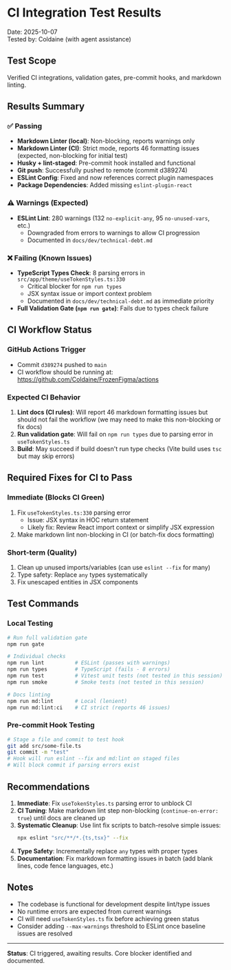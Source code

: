# CI Integration Test Results

Date: 2025-10-07  
Tested by: Coldaine (with agent assistance)

## Test Scope

Verified CI integrations, validation gates, pre-commit hooks, and markdown linting.

## Results Summary

### ✅ Passing
- **Markdown Linter (local)**: Non-blocking, reports warnings only
- **Markdown Linter (CI)**: Strict mode, reports 46 formatting issues (expected, non-blocking for initial test)
- **Husky + lint-staged**: Pre-commit hook installed and functional
- **Git push**: Successfully pushed to remote (commit d389274)
- **ESLint Config**: Fixed and now references correct plugin namespaces
- **Package Dependencies**: Added missing `eslint-plugin-react`

### ⚠️ Warnings (Expected)
- **ESLint Lint**: 280 warnings (132 `no-explicit-any`, 95 `no-unused-vars`, etc.)
  - Downgraded from errors to warnings to allow CI progression
  - Documented in `docs/dev/technical-debt.md`

### ❌ Failing (Known Issues)
- **TypeScript Types Check**: 8 parsing errors in `src/app/theme/useTokenStyles.ts:330`
  - Critical blocker for `npm run types`
  - JSX syntax issue or import context problem
  - Documented in `docs/dev/technical-debt.md` as immediate priority
- **Full Validation Gate (`npm run gate`)**: Fails due to types check failure

## CI Workflow Status

### GitHub Actions Trigger
- Commit `d389274` pushed to `main`
- CI workflow should be running at: https://github.com/Coldaine/FrozenFigma/actions

### Expected CI Behavior
1. **Lint docs (CI rules)**: Will report 46 markdown formatting issues but should not fail the workflow (we may need to make this non-blocking or fix docs)
2. **Run validation gate**: Will fail on `npm run types` due to parsing error in `useTokenStyles.ts`
3. **Build**: May succeed if build doesn't run type checks (Vite build uses `tsc` but may skip errors)

## Required Fixes for CI to Pass

### Immediate (Blocks CI Green)
1. Fix `useTokenStyles.ts:330` parsing error
   - Issue: JSX syntax in HOC return statement
   - Likely fix: Review React import context or simplify JSX expression
2. Make markdown lint non-blocking in CI (or batch-fix docs formatting)

### Short-term (Quality)
1. Clean up unused imports/variables (can use `eslint --fix` for many)
2. Type safety: Replace `any` types systematically
3. Fix unescaped entities in JSX components

## Test Commands

### Local Testing
```bash
# Run full validation gate
npm run gate

# Individual checks
npm run lint          # ESLint (passes with warnings)
npm run types         # TypeScript (fails - 8 errors)
npm run test          # Vitest unit tests (not tested in this session)
npm run smoke         # Smoke tests (not tested in this session)

# Docs linting
npm run md:lint       # Local (lenient)
npm run md:lint:ci    # CI strict (reports 46 issues)
```

### Pre-commit Hook Testing
```bash
# Stage a file and commit to test hook
git add src/some-file.ts
git commit -m "test"
# Hook will run eslint --fix and md:lint on staged files
# Will block commit if parsing errors exist
```

## Recommendations

1. **Immediate**: Fix `useTokenStyles.ts` parsing error to unblock CI
2. **CI Tuning**: Make markdown lint step non-blocking (`continue-on-error: true`) until docs are cleaned up
3. **Systematic Cleanup**: Use lint fix scripts to batch-resolve simple issues:
   ```bash
   npx eslint "src/**/*.{ts,tsx}" --fix
   ```
4. **Type Safety**: Incrementally replace `any` types with proper types
5. **Documentation**: Fix markdown formatting issues in batch (add blank lines, code fence languages, etc.)

## Notes

- The codebase is functional for development despite lint/type issues
- No runtime errors are expected from current warnings
- CI will need `useTokenStyles.ts` fix before achieving green status
- Consider adding `--max-warnings` threshold to ESLint once baseline issues are resolved

---

**Status**: CI triggered, awaiting results. Core blocker identified and documented.
